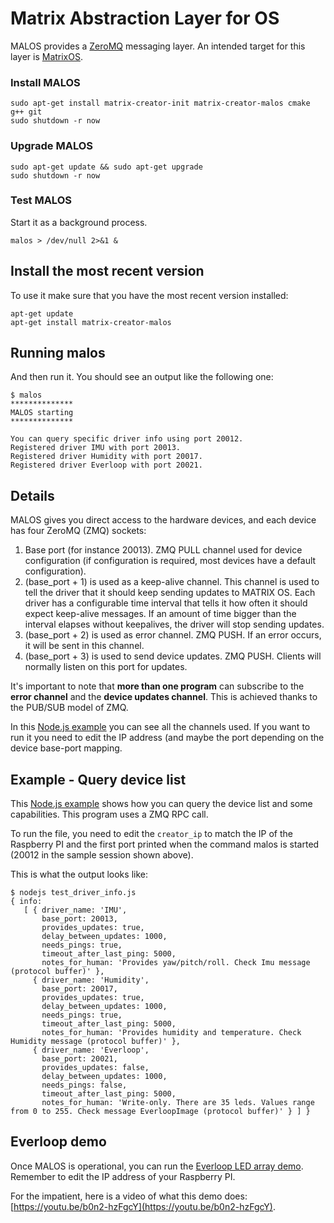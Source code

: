 # Matrix Abstraction Layer for OS

MALOS provides a [ZeroMQ](http://zeromq.org/) messaging layer. An intended target for this layer is [MatrixOS](http://github.com/matrix-io/matrix-os).


### Install MALOS
```
sudo apt-get install matrix-creator-init matrix-creator-malos cmake g++ git
sudo shutdown -r now
```

### Upgrade MALOS
```
sudo apt-get update && sudo apt-get upgrade
sudo shutdown -r now
```

### Test MALOS
Start it as a background process.
```
malos > /dev/null 2>&1 &
```

## Install the most recent version

To use it make sure that you have the most recent version installed:

    apt-get update
    apt-get install matrix-creator-malos

## Running malos

And then run it. You should see an output like the following one:

    $ malos
    **************
    MALOS starting
    **************

    You can query specific driver info using port 20012.
    Registered driver IMU with port 20013.
    Registered driver Humidity with port 20017.
    Registered driver Everloop with port 20021.

## Details

MALOS gives you direct access to the hardware devices, and each device has four ZeroMQ (ZMQ) sockets:

1. Base port (for instance 20013). ZMQ PULL channel used for device configuration (if configuration is required, most devices have a default configuration).
2. (base_port + 1) is used as a keep-alive channel. This channel is used to tell the driver that it should keep sending updates to MATRIX OS. Each driver has a configurable time interval that tells it how often it should expect keep-alive messages. If an amount of time bigger than the interval elapses without keepalives, the driver will stop sending updates.
3. (base_port + 2) is used as error channel. ZMQ PUSH. If an error occurs, it will be sent in this channel.
4. (base_port + 3) is used to send device updates. ZMQ PUSH. Clients will normally listen on this port for updates.

It's important to note that **more than one program** can subscribe to the **error channel** and the **device updates channel**. This is achieved thanks to the PUB/SUB model of ZMQ.

In this [Node.js example](https://github.com/matrix-io/matrix-creator-malos/blob/master/src/js_test/test_imu.js) you can see all the channels used. If you want to run it you need to edit the IP address (and maybe the port depending on the device base-port mapping.

## Example - Query device list

This [Node.js example](https://github.com/matrix-io/matrix-creator-malos/blob/master/src/js_test/test_driver_info.js) shows how you can query the device list and some capabilities. This program uses a ZMQ RPC call.

To run the file, you need to edit the `creator_ip` to match the IP of the Raspberry PI and the first port printed when the command malos is started (20012 in the sample session shown above).

This is what the output looks like:

    $ nodejs test_driver_info.js
    { info:
       [ { driver_name: 'IMU',
           base_port: 20013,
           provides_updates: true,
           delay_between_updates: 1000,
           needs_pings: true,
           timeout_after_last_ping: 5000,
           notes_for_human: 'Provides yaw/pitch/roll. Check Imu message (protocol buffer)' },
         { driver_name: 'Humidity',
           base_port: 20017,
           provides_updates: true,
           delay_between_updates: 1000,
           needs_pings: true,
           timeout_after_last_ping: 5000,
           notes_for_human: 'Provides humidity and temperature. Check Humidity message (protocol buffer)' },
         { driver_name: 'Everloop',
           base_port: 20021,
           provides_updates: false,
           delay_between_updates: 1000,
           needs_pings: false,
           timeout_after_last_ping: 5000,
           notes_for_human: 'Write-only. There are 35 leds. Values range from 0 to 255. Check message EverloopImage (protocol buffer)' } ] }

## Everloop demo

Once MALOS is operational, you can run the [Everloop LED array demo](https://github.com/matrix-io/matrix-creator-malos/blob/master/src/js_test/test_everloop.js). Remember to edit the IP address of your Raspberry PI.

For the impatient, here is a video of what this demo does: [https://youtu.be/b0n2-hzFgcY](https://youtu.be/b0n2-hzFgcY).
